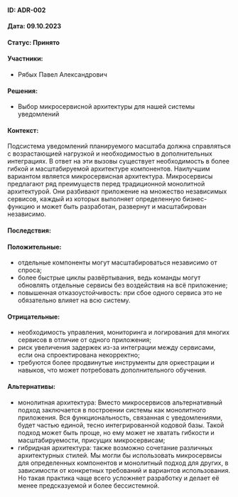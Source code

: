 #### ID: ADR-002

#### Дата: 09.10.2023

#### Статус: Принято

#### Участники:

* Рябых Павел Александрович

#### Решения:

* Выбор микросервисной архитектуры для нашей системы уведомлений

#### Контекст:
Подсистема уведомлений планируемого масштаба должна справляться с возрастающией нагрузкой и необходимостью в дополнительных интеграциях. В ответ на эти вызовы существует необходимость в более гибкой и масштабируемой архитектуре компонентов.
Наилучшим вариантом является микросервисная архитектура. Микросервисы предлагают ряд преимуществ перед традиционной монолитной архитектурой. Они разбивают приложение на множество независимых сервисов, каждый из которых выполняет определенную бизнес-функцию и может быть разработан, развернут и масштабирован независимо.

#### Последствия:

#### Положительные:
* отдельные компоненты могут масштабироваться независимо от спроса;
* более быстрые циклы развёртывания, ведь команды могут обновлять отдельные    сервисы без воздействия на всё приложение;
* повышенная отказоустойчивость: при сбое одного сервиса это не обязательно влияет на всю систему.

#### Отрицательные:
* необходимость управления, мониторинга и логирования для многих сервисов в отличие от одного приложения;
* риск увеличения задержек из-за интеграции между сервисами, если она спроектирована некорректно;
* требуются более продвинутые инструменты для оркестрации и навыков, что может потребовать дополнительного обучения.

#### Альтернативы:
* монолитная архитектура: Вместо микросервисов альтернативный подход заключается в построении системы как монолитного приложения. Вся функциональность, связанная с уведомлениями, будет частью единой, тесно интегрированной кодовой базы. Такой подход может быть проще, но ему может не хватать гибкости и масштабируемости, присущих микросервисам;
* гибридная архитектура: также возможно сочетание различных архитектурных стилей. Мы могли бы использовать микросервисы для определенных компонентов и монолитный подход для других, в зависимости от конкретных требований и вариантов использования. Но такая практика чаще всего усложняет разработку и делает её менее предсказуемой и более бессистемной.
